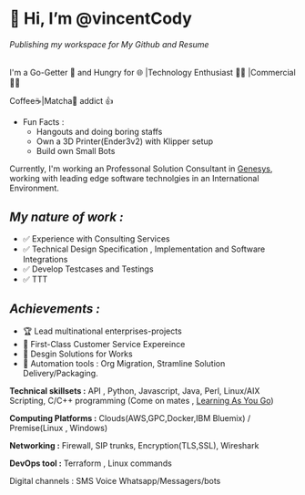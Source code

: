 # 👋 **Hi, I’m @vincentCody**
###### Publishing my workspace for My Github and Resume
I'm a Go-Getter :brain: and Hungry for :globe_with_meridians: |Technology Enthusiast :technologist: |Commercial :pilot:

Coffee:coffee:|Matcha:tea: addict :+1:
- Fun Facts : 
     - Hangouts and doing boring staffs
     - Own a 3D Printer(Ender3v2) with Klipper setup
     - Build own Small Bots

Currently, I'm working an Professonal Solution Consultant in [Genesys](www.genesys.com), working with leading edge software technolgies in an International Environment. 

## *My nature of work :* 

- :white_check_mark: Experience with Consulting Services
- :white_check_mark: Technical Design Specification , Implementation and Software Integrations
- :white_check_mark: Develop Testcases and Testings
- :white_check_mark: TTT
 
  
## *Achievements :* 

 - :trophy: Lead multinational enterprises-projects
 - :1st_place_medal: First-Class Customer Service Expereince
 - :2nd_place_medal: Desgin Solutions for Works
 - :3rd_place_medal: Automation tools : Org Migration, Stramline Solution Delivery/Packaging.


**Technical skillsets :** API , Python, Javascript, Java, Perl, Linux/AIX Scripting, C/C++ programming (Come on mates , [Learning As You Go](https://www.youtube.com/watch?v=sRquXgHVjr0))

**Computing Platforms :** Clouds(AWS,GPC,Docker,IBM Bluemix) / Premise(Linux , Windows)

**Networking :** Firewall, SIP trunks, Encryption(TLS,SSL), Wireshark

**DevOps tool :** Terraform , Linux commands

Digital channels : 
SMS
Voice
Whatsapp/Messagers/bots

